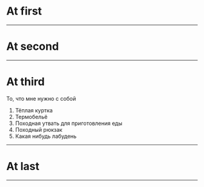 # At first
---


# At second
---


# At third
То, что мне нужно с собой
1. Тёплая куртка
2. Термобельё
3. Походная утвать для приготовления еды
4. Походный рюкзак
5. Какая нибудь лабудень
---
# At last
---
